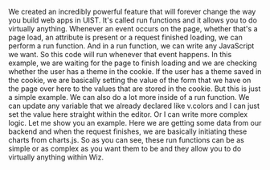 We created an incredibly powerful feature that will forever change the way you build web apps in UIST. It's called run functions and it allows you to do virtually anything. Whenever an event occurs on the page, whether that's a page load, an attribute is present or a request finished loading, we can perform a run function. And in a run function, we can write any JavaScript we want. So this code will run whenever that event happens. In this example, we are waiting for the page to finish loading and we are checking whether the user has a theme in the cookie. If the user has a theme saved in the cookie, we are basically setting the value of the form that we have on the page over here to the values that are stored in the cookie. But this is just a simple example. We can also do a lot more inside of a run function. We can update any variable that we already declared like v.colors and I can just set the value here straight within the editor. Or I can write more complex logic. Let me show you an example. Here we are getting some data from our backend and when the request finishes, we are basically initiating these charts from charts.js. So as you can see, these run functions can be as simple or as complex as you want them to be and they allow you to do virtually anything within Wiz.